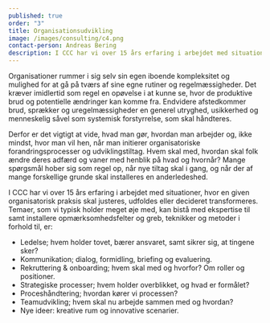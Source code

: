 ```yaml
---
published: true
order: "3"
title: Organisationsudvikling
image: /images/consulting/c4.png
contact-person: Andreas Bering
description: I CCC har vi over 15 års erfaring i arbejdet med situationer, hvor en given organisatorisk praksis skal justeres, udfoldes eller decideret transformeres.
---
```

Organisationer rummer i sig selv sin egen iboende kompleksitet og mulighed for at gå på tværs af sine egne rutiner og regelmæssigheder. Det kræver imidlertid som regel en opøvelse i at kunne se, hvor de produktive brud og potentielle ændringer kan komme fra. Endvidere afstedkommer brud, sprækker og uregelmæssigheder en generel utryghed, usikkerhed og menneskelig såvel som systemisk forstyrrelse, som skal håndteres.

Derfor er det vigtigt at vide, hvad man gør, hvordan man arbejder og, ikke mindst, hvor man vil hen, når man initierer organisatoriske forandringsprocesser og udviklingstiltag. Hvem skal med, hvordan skal folk ændre deres adfærd og vaner med henblik på hvad og hvornår? Mange spørgsmål hober sig som regel op, når nye tiltag skal i gang, og når der af mange forskellige grunde skal installeres en anderledeshed.

I CCC har vi over 15 års erfaring i arbejdet med situationer, hvor en given organisatorisk praksis skal justeres, udfoldes eller decideret transformeres. Temaer, som vi typisk holder meget øje med, kan bistå med ekspertise til samt installere opmærksomhedsfelter og greb, teknikker og metoder i forhold til, er:

- Ledelse; hvem holder tovet, bærer ansvaret, samt sikrer sig, at tingene sker?
- Kommunikation; dialog, formidling, briefing og evaluering.
- Rekruttering & onboarding; hvem skal med og hvorfor? Om roller og positioner.
- Strategiske processer; hvem holder overblikket, og hvad er formålet?
- Proceshåndtering; hvordan kører vi processen?
- Teamudvikling; hvem skal nu arbejde sammen med og hvordan?
- Nye ideer: kreative rum og innovative scenarier.


